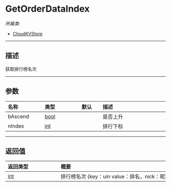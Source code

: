 # GetOrderDataIndex

*所属类*:
* [CloudKVStore](/Api/Classes/Cloud/CloudKVStore.md)
------------------------------------------------------------------------------------------
## 描述

获取排行榜名次

------------------------------------------------------------------------------------------
## 参数

|<div style="width:100px">名称</div>|<div style="width:100px">类型</div>|<div style="width:50px">默认</div>|<div style="width:350px">描述</div>|
|:---|:---|:---|:---|
|bAscend|[bool](/Api/DataType/Bool.md)||是否上升|
|nIndex|[int](/Api/DataType/Number.md)||排行下标|

------------------------------------------------------------------------------------------
## 返回值

|<div style="width:150px">返回类型</div>|<div style="width:520px">概要</div>|
|:---|:---|
|[int](/Api/DataType/Number.md)|排行榜名次 {key：uin value：排名，nick：昵称 }|
